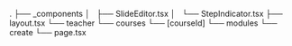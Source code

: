 .
├── _components
│   ├── SlideEditor.tsx
│   └── StepIndicator.tsx
├── layout.tsx
└── teacher
    └── courses
        └── [courseId]
            └── modules
                └── create
                    └── page.tsx